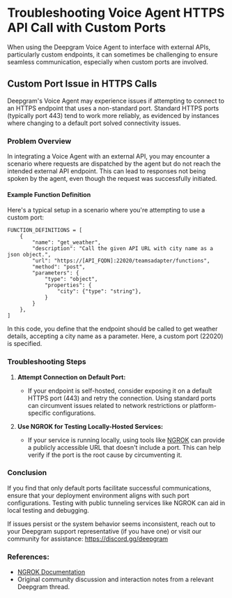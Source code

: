 # Troubleshooting Voice Agent HTTPS API Call with Custom Ports

When using the Deepgram Voice Agent to interface with external APIs, particularly custom endpoints, it can sometimes be challenging to ensure seamless communication, especially when custom ports are involved. 

## Custom Port Issue in HTTPS Calls

Deepgram's Voice Agent may experience issues if attempting to connect to an HTTPS endpoint that uses a non-standard port. Standard HTTPS ports (typically port 443) tend to work more reliably, as evidenced by instances where changing to a default port solved connectivity issues. 

### Problem Overview

In integrating a Voice Agent with an external API, you may encounter a scenario where requests are dispatched by the agent but do not reach the intended external API endpoint. This can lead to responses not being spoken by the agent, even though the request was successfully initiated.

#### Example Function Definition

Here's a typical setup in a scenario where you're attempting to use a custom port:

```plaintext
FUNCTION_DEFINITIONS = [
    {
        "name": "get_weather",
        "description": "Call the given API URL with city name as a json object.",
        "url": "https://[API_FQDN]:22020/teamsadapter/functions",
        "method": "post",
        "parameters": {
            "type": "object",
            "properties": {
                "city": {"type": "string"},
            }
        }
    },
]
```

In this code, you define that the endpoint should be called to get weather details, accepting a city name as a parameter. Here, a custom port (22020) is specified.

### Troubleshooting Steps

1. **Attempt Connection on Default Port:**
   - If your endpoint is self-hosted, consider exposing it on a default HTTPS port (443) and retry the connection. Using standard ports can circumvent issues related to network restrictions or platform-specific configurations.

2. **Use NGROK for Testing Locally-Hosted Services:**
   - If your service is running locally, using tools like [NGROK](https://ngrok.com/) can provide a publicly accessible URL that doesn't include a port. This can help verify if the port is the root cause by circumventing it.

### Conclusion

If you find that only default ports facilitate successful communications, ensure that your deployment environment aligns with such port configurations. Testing with public tunneling services like NGROK can aid in local testing and debugging.

If issues persist or the system behavior seems inconsistent, reach out to your Deepgram support representative (if you have one) or visit our community for assistance: https://discord.gg/deepgram

### References:
- [NGROK Documentation](https://ngrok.com/docs)
- Original community discussion and interaction notes from a relevant Deepgram thread.